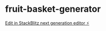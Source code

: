 # fruit-basket-generator

[Edit in StackBlitz next generation editor ⚡️](https://stackblitz.com/~/github.com/SummerSnowM/fruit-basket-generator)